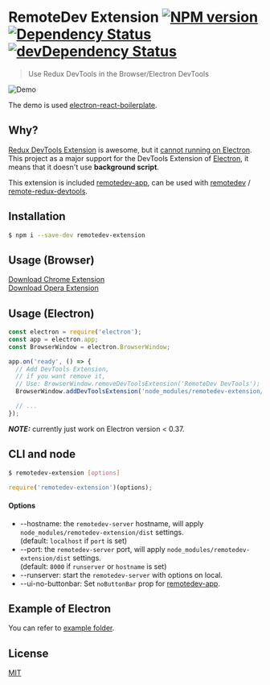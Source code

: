 # RemoteDev Extension [![NPM version](http://img.shields.io/npm/v/remotedev-extension.svg?style=flat)](https://www.npmjs.com/package/remotedev-extension) [![Dependency Status](https://david-dm.org/jhen0409/remotedev-extension.svg)](https://david-dm.org/jhen0409/remotedev-extension) [![devDependency Status](https://david-dm.org/jhen0409/remotedev-extension/dev-status.svg)](https://david-dm.org/jhen0409/remotedev-extension#info=devDependencies)

> Use Redux DevTools in the Browser/Electron DevTools

![Demo](https://cloud.githubusercontent.com/assets/3001525/14159740/2b6b89b0-f70a-11e5-8d31-20046b482208.png)

The demo is used [electron-react-boilerplate](https://github.com/chentsulin/electron-react-boilerplate).

## Why?

[Redux DevTools Extension](https://github.com/zalmoxisus/redux-devtools-extension) is awesome, but it [cannot running on Electron](https://github.com/zalmoxisus/redux-devtools-extension/issues/13). This project as a major support for the DevTools Extension of [Electron](https://github.com/atom/electron), it means that it doesn't use __background script__.

This extension is included [remotedev-app](https://github.com/zalmoxisus/remotedev-app), can be used with [remotedev](https://github.com/zalmoxisus/remotedev) / [remote-redux-devtools](https://github.com/zalmoxisus/remote-redux-devtools).

## Installation

```bash
$ npm i --save-dev remotedev-extension
```

## Usage (Browser)

[Download Chrome Extension](https://chrome.google.com/webstore/detail/remotedev-devtools/npmkpkaejamnfodceoimeeioacfcijop)  
[Download Opera Extension](https://addons.opera.com/extensions/details/remotedev-devtools)

## Usage (Electron)

```js
const electron = require('electron');
const app = electron.app;
const BrowserWindow = electron.BrowserWindow;

app.on('ready', () => {
  // Add DevTools Extension,
  // if you want remove it,
  // Use: BrowserWindow.removeDevToolsExtension('RemoteDev DevTools');
  BrowserWindow.addDevToolsExtension('node_modules/remotedev-extension/dist');

  // ...
});
```

__*NOTE:*__ currently just work on Electron version < 0.37.

## CLI and node

```bash
$ remotedev-extension [options]
```

```js
require('remotedev-extension')(options);
```

#### Options

* --hostname: the `remotedev-server` hostname, will apply `node_modules/remotedev-extension/dist` settings.  
(default: `localhost` if `port` is set)
* --port: the `remotedev-server` port, will apply `node_modules/remotedev-extension/dist` settings.  
(default: `8000` if `runserver` or `hostname` is set)
* --runserver: start the `remotedev-server` with options on local.
* --ui-no-buttonbar: Set `noButtonBar` prop for [remotedev-app](https://github.com/zalmoxisus/remotedev-app/blob/master/src/app/index.js#L19).

## Example of Electron

You can refer to [example folder](example).

## License

[MIT](LICENSE)
